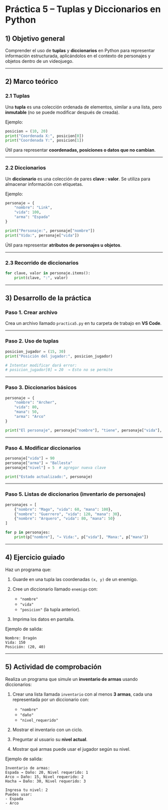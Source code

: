# **Práctica 5 – Tuplas y Diccionarios en Python**

## 1) Objetivo general

Comprender el uso de **tuplas** y **diccionarios** en Python para representar información estructurada, aplicándolos en el contexto de personajes y objetos dentro de un videojuego.

---

## 2) Marco teórico

### 2.1 Tuplas

Una **tupla** es una colección ordenada de elementos, similar a una lista, pero **inmutable** (no se puede modificar después de creada).

Ejemplo:

```python
posicion = (10, 20)
print("Coordenada X:", posicion[0])
print("Coordenada Y:", posicion[1])
```

Útil para representar **coordenadas, posiciones o datos que no cambian**.

---

### 2.2 Diccionarios

Un **diccionario** es una colección de pares **clave : valor**.
Se utiliza para almacenar información con etiquetas.

Ejemplo:

```python
personaje = {
    "nombre": "Link",
    "vida": 100,
    "arma": "Espada"
}

print("Personaje:", personaje["nombre"])
print("Vida:", personaje["vida"])
```

Útil para representar **atributos de personajes u objetos**.

---

### 2.3 Recorrido de diccionarios

```python
for clave, valor in personaje.items():
    print(clave, ":", valor)
```

---

## 3) Desarrollo de la práctica

### Paso 1. Crear archivo

Crea un archivo llamado `practica5.py` en tu carpeta de trabajo en **VS Code**.

---

### Paso 2. Uso de tuplas

```python
posicion_jugador = (15, 30)
print("Posición del jugador:", posicion_jugador)

# Intentar modificar dará error:
# posicion_jugador[0] = 20  → Esto no se permite
```

---

### Paso 3. Diccionarios básicos

```python
personaje = {
    "nombre": "Archer",
    "vida": 80,
    "mana": 50,
    "arma": "Arco"
}

print("El personaje", personaje["nombre"], "tiene", personaje["vida"], "de vida.")
```

---

### Paso 4. Modificar diccionarios

```python
personaje["vida"] = 90
personaje["arma"] = "Ballesta"
personaje["nivel"] = 5  # agregar nueva clave

print("Estado actualizado:", personaje)
```

---

### Paso 5. Listas de diccionarios (inventario de personajes)

```python
personajes = [
    {"nombre": "Mago", "vida": 60, "mana": 100},
    {"nombre": "Guerrero", "vida": 120, "mana": 30},
    {"nombre": "Arquero", "vida": 80, "mana": 50}
]

for p in personajes:
    print(p["nombre"], "→ Vida:", p["vida"], "Mana:", p["mana"])
```

---

## 4) Ejercicio guiado

Haz un programa que:

1. Guarde en una tupla las coordenadas `(x, y)` de un enemigo.
2. Cree un diccionario llamado `enemigo` con:

   * `"nombre"`
   * `"vida"`
   * `"posicion"` (la tupla anterior).
3. Imprima los datos en pantalla.

Ejemplo de salida:

```
Nombre: Dragón
Vida: 150
Posición: (20, 40)
```

---

## 5) Actividad de comprobación

Realiza un programa que simule un **inventario de armas** usando diccionarios:

1. Crear una lista llamada `inventario` con al menos **3 armas**, cada una representada por un diccionario con:

   * `"nombre"`
   * `"daño"`
   * `"nivel_requerido"`

2. Mostrar el inventario con un ciclo.

3. Preguntar al usuario su **nivel actual**.

4. Mostrar qué armas puede usar el jugador según su nivel.

Ejemplo de salida:

```
Inventario de armas:
Espada → Daño: 20, Nivel requerido: 1
Arco → Daño: 15, Nivel requerido: 2
Hacha → Daño: 30, Nivel requerido: 3

Ingresa tu nivel: 2
Puedes usar:
- Espada
- Arco
```
